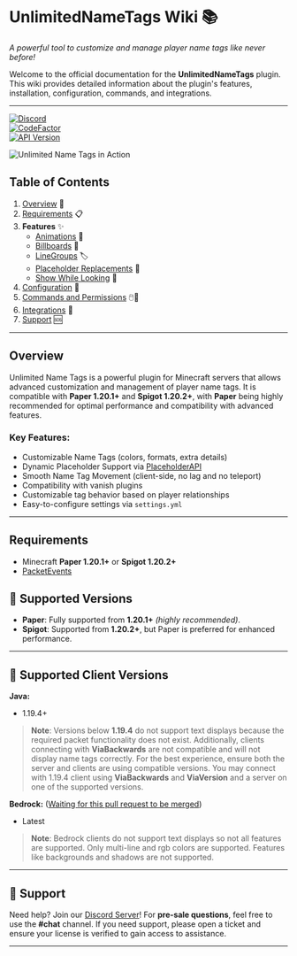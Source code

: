 # **UnlimitedNameTags Wiki** 📚
*A powerful tool to customize and manage player name tags like never before!*


Welcome to the official documentation for the **UnlimitedNameTags** plugin. This wiki provides detailed information about the plugin's features, installation, configuration, commands, and integrations.

---

[![Discord](https://img.shields.io/discord/1263414013040263249?label=Discord&logo=discord&color=5865F2)](https://discord.gg/W4Fu8fqCKs)  
[![CodeFactor](https://www.codefactor.io/repository/github/alexdev03/unlimitednametags/badge)](https://www.codefactor.io/repository/github/alexdev03/unlimitednametags)  
[![API Version](https://img.shields.io/github/v/release/alexdev03/UnlimitedNametags?&color=blue)](https://github.com/alexdev03/UnlimitedNametags/releases/latest)

![Unlimited Name Tags in Action](https://i.imgur.com/w7zlGaO.gif)

## **Table of Contents**
1. [Overview](#overview) 📝
2. [Requirements](#requirements) 📋
3. **Features** ✨
    - [Animations](features/animations.md) 🎨
    - [Billboards](features/billboards.md) 🎥
    - [LineGroups](features/linesgroups.md) 🏷️
    - [Placeholder Replacements](features/placeholders-replacements.md) 🔄
    - [Show While Looking](features/show-while-looking.md) 👀
4. [Configuration](configuration) 🔧
5. [Commands and Permissions](commands-permissions) 🖱️🔑
6. [Integrations](integrations/integrations.md) 🔗
7. [Support](#-support) 🆘

---

## **Overview**

Unlimited Name Tags is a powerful plugin for Minecraft servers that allows advanced customization and management of player name tags. It is compatible with **Paper 1.20.1+** and **Spigot 1.20.2+**, with **Paper** being highly recommended for optimal performance and compatibility with advanced features.

### Key Features:
- Customizable Name Tags (colors, formats, extra details)
- Dynamic Placeholder Support via [PlaceholderAPI](https://github.com/PlaceholderAPI/PlaceholderAPI)
- Smooth Name Tag Movement (client-side, no lag and no teleport)
- Compatibility with vanish plugins
- Customizable tag behavior based on player relationships
- Easy-to-configure settings via `settings.yml`

---

## **Requirements**

- Minecraft **Paper 1.20.1+** or **Spigot 1.20.2+**
- [PacketEvents](https://www.spigotmc.org/resources/packetevents-api.80279/)


## 📜 **Supported Versions**
- **Paper**: Fully supported from **1.20.1+** *(highly recommended)*.
- **Spigot**: Supported from **1.20.2+**, but Paper is preferred for enhanced performance.

---

## 📜 **Supported Client Versions**
**Java:**
- 1.19.4+

> **Note**: Versions below **1.19.4** do not support text displays because the required packet functionality does not exist. Additionally, clients connecting with **ViaBackwards** are not compatible and will not display name tags correctly. For the best experience, ensure both the server and clients are using compatible versions.
> You may connect with 1.19.4 client using **ViaBackwards** and **ViaVersion** and a server on one of the supported versions.


**Bedrock:** ([Waiting for this pull request to be merged](https://github.com/GeyserMC/Geyser/pull/5157))
- Latest 

> **Note**: Bedrock clients do not support text displays so not all features are supported. Only multi-line and rgb colors are supported.
> Features like backgrounds and shadows are not supported.
---

## 💬 **Support**

Need help? Join our [Discord Server](https://discord.gg/W4Fu8fqCKs)! For **pre-sale questions**, feel free to use the **#chat** channel. If you need support, please open a ticket and ensure your license is verified to gain access to assistance.

---
